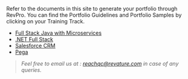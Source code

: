 Refer to the documents in this site to generate your portfolio through RevPro. You can find the Portfolio Guidelines and Portfolio Samples by clicking on your Training Track.

- [Full Stack Java with Microservices](./javams-guidelines.md)
- [.NET Full Stack](./dotnet-guidelines.md)
- [Salesforce CRM](./salesforce-guidelines.md)
- [Pega](./pega-guidelines.md)




> *Feel free to email us at : [reachqc@revature.com](mailto:reachqc@revature.com) in case of any queries.*
